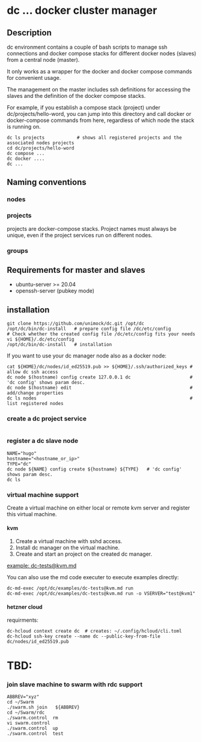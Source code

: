 # dc  ... docker cluster manager

## Description

dc environment contains a couple of bash scripts to manage ssh connections and docker compose stacks for different docker nodes (slaves) from a central node (master).

It only works as a wrapper for the docker and docker compose commands for convenient usage.

The management on the master includes ssh definitions for accessing the slaves and the definition of the docker compose stacks.

For example, if you establish a compose stack (project) under dc/projects/hello-word, you can jump into this directory and call docker or docker-compose commands from here, regardless of which node the stack is running on.

```
dc ls projects            # shows all registered projects and the associated nodes projects
cd dc/projects/hello-word
dc compose ...
dc docker ....
dc ...
```

## Naming conventions

### nodes 

### projects

projects are docker-compose stacks. Project names must always be unique, even if the project services run on different nodes. 

### groups 

## Requirements for master and slaves

 * ubuntu-server >= 20.04
 * openssh-server (pubkey mode)

## installation

```
git clone https://github.com/unimock/dc.git /opt/dc
/opt/dc/bin/dc-install   # prepare config file /dc/etc/config
# Check whether the created config file /dc/etc/config fits your needs
vi ${HOME}/.dc/etc/config
/opt/dc/bin/dc-install   # installation
```

If you want to use your dc manager node also as a docker node:
```
cat ${HOME}/dc/nodes/id_ed25519.pub >> ${HOME}/.ssh/authorized_keys # allow dc ssh access
dc node $(hostname) config create 127.0.0.1 dc                      # 'dc config' shows param desc.
dc node $(hostname) edit                                            # add/change properties 
dc ls nodes                                                         # list registered nodes
```

### create a dc project service 

```

```

### register a dc slave node 

```
NAME="hugo"
hostname="<hostname_or_ip>"
TYPE="dc"
dc node ${NAME} config create ${hostname} ${TYPE}   # 'dc config' shows param desc.
dc ls
```


### virtual machine support

Create a virtual machine on either local or remote kvm server and register this virtual machine.

#### kvm

1. Create a virtual machine with sshd access.
2. Install dc manager on the virtual machine.
3. Create and start an project on the created dc manager.

[example: dc-tests@kvm.md](./examples/dc-tests@kvm.md)

You can also use the md code executer to execute examples directly:

```
dc-md-exec /opt/dc/examples/dc-tests@kvm.md run
dc-md-exec /opt/dc/examples/dc-tests@kvm.md run -o VSERVER="test@kvm1"

```
#### hetzner cloud

requirments:

```
dc-hcloud context create dc  # creates: ~/.config/hcloud/cli.toml
dc-hcloud ssh-key create --name dc --public-key-from-file dc/nodes/id_ed25519.pub
```



# TBD:

### join slave machine to swarm with rdc support
```
ABBREV="xyz"
cd ~/Swarm
./swarm.sh join   ${ABBREV}
cd ~/Swarm/rdc
./swarm.control  rm
vi swarm.control
./swarm.control  up
./swarm.control  test
```


